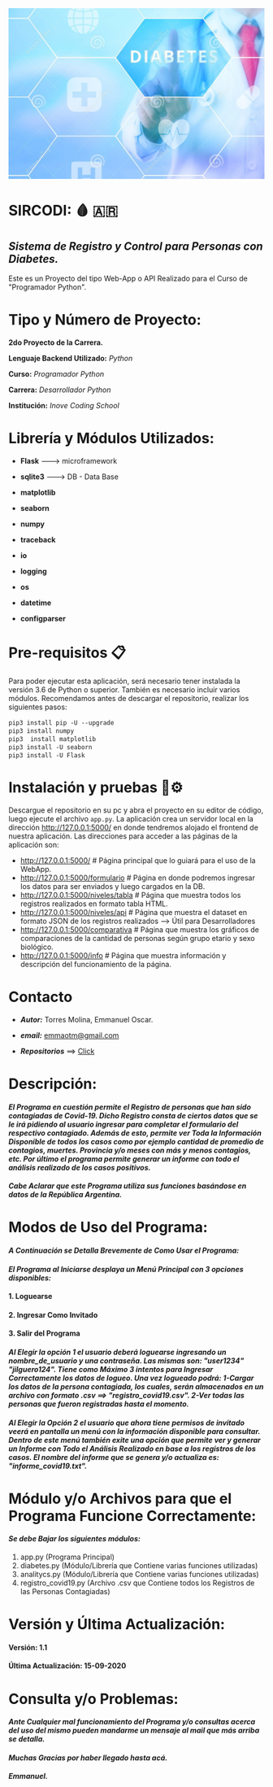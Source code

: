 ![logotipo](static/media/diabetes.jpg)
# **SIRCODI:** :drop_of_blood: :argentina:
 ## *Sistema de Registro y Control para Personas con Diabetes.* 
 
 Este es un Proyecto del tipo Web-App o API Realizado para el Curso de "Programador Python".
 
 
# **Tipo y Número de Proyecto:** 

 **2do Proyecto de la Carrera.**
 
 **Lenguaje Backend Utilizado:** *Python*
 
 **Curso:** *Programador Python* 
 
 **Carrera:** *Desarrollador Python*
 
 **Institución:** *Inove Coding School*
 
 
 # **Librería y Módulos Utilizados:**
 - **Flask** ---> microframework
 
 - **sqlite3** ---> DB - Data Base
 
 - **matplotlib**
 
 - **seaborn**
 
 - **numpy**
 
 - **traceback**
 
 - **io**
 
 - **logging**
 
 - **os**
 
 - **datetime**
 
 - **configparser**
 
 
 # Pre-requisitos 📋
Para poder ejecutar esta aplicación, será necesario tener instalada la versión 3.6 de Python o superior. También es necesario incluir varios módulos.
Recomendamos antes de descargar el repositorio, realizar los siguientes pasos:

```
pip3 install pip -U --upgrade
pip3 install numpy
pip3  install matplotlib
pip3 install -U seaborn
pip3 install -U Flask
```
 
 # Instalación y pruebas 🔧⚙️
Descargue el repositorio en su pc y abra el proyecto en su editor de código, luego ejecute el archivo ```app.py```. La aplicación crea un servidor local en la dirección http://127.0.0.1:5000/ en donde tendremos alojado el frontend de nuestra aplicación. Las direcciones para acceder a las páginas de la aplicación son:

- http://127.0.0.1:5000/          # Página principal que lo guiará para el uso de la WebApp.
- http://127.0.0.1:5000/formulario # Página en donde podremos ingresar los datos para ser enviados y luego cargados en la DB.
- http://127.0.0.1:5000/niveles/tabla   # Página que muestra todos los registros realizados en formato tabla HTML.
- http://127.0.0.1:5000/niveles/api   # Página que muestra el dataset en formato JSON de los registros realizados --> Útil para Desarrolladores
- http://127.0.0.1:5000/comparativa   # Página que muestra los gráficos de comparaciones de la cantidad de personas según grupo etario y sexo biológico.
- http://127.0.0.1:5000/info   # Página que muestra información y descripción del funcionamiento de la página.
 
 
# **Contacto**
 - ***Autor:*** Torres Molina, Emmanuel Oscar.
 
 - ***email:*** emmaotm@gmail.com
 
 - ***Repositorios*** ==> [Click](https://github.com/eotorresmolina?tab=repositories)


# **Descripción:**
#### *El Programa en cuestión permite el Registro de personas que han sido contagiadas de Covid-19. Dicho Registro consta de ciertos datos que se le irá pidiendo al usuario ingresar para completar el formulario del respectivo contagiado. Además de esto, permite ver Toda la Información Disponible de todos los casos como por ejemplo cantidad de promedio de contagios, muertes. Provincia y/o meses con más y menos contagios, etc. Por último el programa permite generar un informe con todo el análisis realizado de los casos positivos.*
#### *Cabe Aclarar que este Programa utiliza sus funciones basándose en datos de la República Argentina.*
 
 
# **Modos de Uso del Programa:**
 #### *A Continuación se Detalla Brevemente de Como Usar el Programa:*
 #### *El Programa al Iniciarse desplaya un Menú Principal con 3 opciones disponibles:*
 #### 1. Loguearse
 #### 2. Ingresar Como Invitado
 #### 3. Salir del Programa
 #### *Al Elegir la opción 1 el usuario deberá loguearse ingresando un nombre_de_usuario y una contraseña. Las mismas son: "user1234" "jilguero124". Tiene como Máximo 3 intentos para Ingresar Correctamente los datos de logueo. Una vez logueado podrá: 1-Cargar los datos de la persona contagiada, los cuales, serán almacenados en un       archivo con formato .csv ==> "registro_covid19.csv". 2-Ver todas las personas que fueron registradas hasta el momento.*
 #### *Al Elegir la Opción 2 el usuario que ahora tiene permisos de invitado veerá en pantalla un menú con la información disponible para consultar. Dentro de este menú  también exite una opción que permite ver y generar un Informe con Todo el Análisis Realizado en base a los registros de los casos. El nombre del informe que se           genera y/o actualiza es: "informe_covid19.txt".*


# **Módulo y/o Archivos para que el Programa Funcione Correctamente:**
 #### *Se debe Bajar los siguientes módulos:*
 1. app.py (Programa Principal)
 2. diabetes.py (Módulo/Librería que Contiene varias funciones utilizadas)
 3. analitycs.py (Módulo/Librería que Contiene varias funciones utilizadas)
 4. registro_covid19.py (Archivo .csv que Contiene todos los Registros de las Personas Contagiadas)


# **Versión y Última Actualización:**
 #### **Versión:** 1.1
 #### **Última Actualización:** 15-09-2020


# **Consulta y/o Problemas:**
 #### *Ante Cualquier mal funcionamiento del Programa y/o consultas acerca del uso del mismo pueden mandarme un mensaje al mail que más arriba se detalla.*
 #### *Muchas Gracias por haber llegado hasta acá.*
 #### *Emmanuel.*
